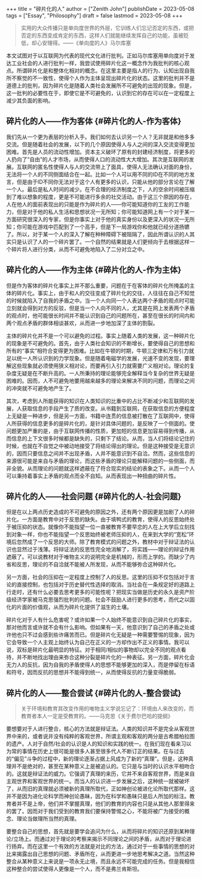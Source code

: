 +++
title = "碎片化的人"
author = ["Zenith John"]
publishDate = 2023-05-08
tags = ["Essay", "Philosophy"]
draft = false
lastmod = 2023-05-08
+++

> 实用的大众传播只是单向度世界的外层，它训练人们忘记否定的东西，或把否定的东西变成肯定的东西，这样人们就能继续发挥自己的功能，虽被贬低，却心安理得。——《单向度的人》马尔库塞

本文试图对于以互联网为代表的现代文化进行批判。正如马尔库塞用单向度对于发达工业社会的人进行批判一样，我尝试使用碎片化这一概念作为我批判的核心观点。所谓碎片化是和整体化相对的概念。在这里主要是指人的行为、认知出现自我所不察觉的不一致性，使得个人作为主体呈现出碎片化的状态。这里的批判并不是道德上的批判，因为碎片化是随着人类社会发展所不可避免的出现的现象。但是，这一批判的必要性在于，即使它是不可避免的，认识到它的存在可以在一定程度上减少其负面的影响。


## 碎片化的人——作为客体 {#碎片化的人-作为客体}

我们先从一个更为表层的分析入手。我们如何去认识另一个人？无非就是和他多多交流。但是随着社会的发展，以下的几个原因使得人与人之间的深入交流变得更加困难。首先是人员的流动性增加。资本主义破环了原有的封建经济制度，将更多的人扔向了“自由”的人才市场，从而使得人口的流动性大大增加。其次是互联网的发展。互联网的匿名性使得人与人的交流带上了面具，使得人无法确认对面的身份，无法将一个人的不同侧面结合在一起。比如一个人可以用不同的ID在不同的地方发言，但是由于ID不同你无法对于这个人有更多的认识，只能从他的部分言论在了解一个人。最后是私人时间的减少。在不合理的经济制度之下，人的空余时间被压缩到了难以想象的程度，更是不可能进行多余的社交活动。由于这三个原因的存在，人在他人的面前表现出的只能是作为碎片的人——你可能知道你的工友的工作能力，但是对于他的私人生活和思想状况一无所知；你可能知道网上有一个对于某一方面研究很深入的专家，但是你事实上对于他的真实身份以及更深入的状况一无所知；你可能在游戏中匹配到了一个高手，但是下一局游戏你和他就已经分道扬镳了。所以，对于某一个人的深入了解在种种障碍下被阻隔了，因此所谓认识的人其实只是认识了人的一个碎片罢了。一个自然的结果就是人们更倾向于去根据这样一个碎片将人进行分类，从而不可避免地陷入了二分对立之中。


## 碎片化的人——作为主体 {#碎片化的人-作为主体}

但是作为客体的碎片化事实上并不那么重要，问题在于在客体的碎片化所掩盖的主体的碎片化。事实上，由于和人的交往变成了碎片化的交往，人往往在自己不知觉的时候就陷入了自我的矛盾之中。当一个人向同一个人表达两个矛盾的观点时可能立刻就会得到对方的反驳，但是当一个人向不同的人，尤其是在网上发表两个矛盾的观点时，他可能很长时间并不能认识到自己的问题所在，甚至在很长的时间内和两个观点矛盾的群体相谈甚欢，从而进一步地加深了主体的割裂。

主体的碎片化并不是一个可以避免的过程。事实上随着人类的发展，这一种碎片化的现象是不可避免的。首先，由于人类社会知识的不断增长，要使得自己的思想和所有的“事实”相符合变得更为困难。比如在牛顿的时期，牛顿三定律和万有引力就足以统一人所认识到的力学现象。但是随着电磁学的发展，光速不变的发现，要理解这些现象就必须使用狭义相对论，而要再引入引力就需要广义相对论。理论的复杂度无疑是在不断升高的。一人所秉持的理论能够完全解释当今复杂的世界无疑是困难的。因而，人不可避免地要用越来越多的理论来解决不同的问题，而理论之间的冲突就不可避免地产生了。

其次，考虑到人所能获得的知识在人类知识的比重中的占比不断减少和互联网的发展，人获取信息的手段产生了质的改变。从书籍到互联网，在获取信息的方便程度上无疑是一种进步，但是另一方面，书籍中连贯的信息被打散在了互联网中，使得人所获得的信息更多的是碎片化的，是针对具体问题的，是反映了一个侧面的。使问题更加严重的是，由于互联网传播的性质，更加短的信息更加容易得到传播，从而信息的上下文很多时候都是缺失的，只剩下了结论。从而，当人们将结论记住的时候，也就在不自觉之中被动地接受了将结论得出的理论。但是这种接受是无意识的，因而只要信息之间并不出现矛盾，人并不能意识到不自洽。然而，这些信息的来源很可能是来自与矛盾的理论，而这些矛盾的理论只能解释问题的一些侧面，而非全貌。从而理论的问题就这样遮蔽在了符合现实的结论的表象之下。从而一个人可以秉持着事实上矛盾的观点而全不自知。从而表现出一种扭曲的碎片性。


## 碎片化的人——社会问题 {#碎片化的人-社会问题}

但是在以上两点历史造成的不可避免的原因之外，还有两个原因更是加剧了人的碎片化。一方面是教育中对于反思的缺失。由于填鸭式的教育，使得人的反思始终处于被压抑的状态。就像你不能指望一位一直被教育不要早恋的人在上大学后立刻找到对象一样，你也不能指望一个反思始终被老师压抑的人，在来到大学的“宽松”环境后忽然成了一个反思的大师。除了教育模式的问题之外，教材中对于辩证法的认识也显然过于浅薄。将辩证法的反思性完全地消解了，将实践——理论的辩证作用遮蔽了。可以说教材对于唯物主义的说明完全是机械的，形而上学的。而缺少了内省和反思，理论的不自洽就不能被人所发现，从而不能够弥合这种碎片化。

另一方面，社会的压抑在一定程度上控制了人的反思。这里的压抑不仅包括对于言论的直接控制，也包括对于历史替代性选择的取消。当社会在一条规定好的道路上行走时，还有什么必要去思考更多的可能性呢？把现实当做是历史的永久是资产阶级经济学家被马克思强烈批判的问题。社会不鼓励人进行更多的思考，而代之以固化的片面的价值观，从而为碎片化提供了滋生的土壤。

碎片化对于人有什么危害呢？或许如果一个人始终不能意识到自己碎片化的事实，那对他而言或许就不会有什么影响。但如果有一天，他意识到了自己的矛盾之处或许他也只不过会感到些许痛苦而已。但是碎片化无疑是一种需要警惕的现象，因为它会导致一个人主观上始终认为自己在正义的一方却作出不正义的事情。我可以说，双标是碎片化最明显的特征。对于相同/相似的事物却以完全不同的观点看待，并不断地找出理由来弥合这种分裂是碎片化的一种表征。另一方面，碎片化会无力人的反抗，因为自我的矛盾使得人的思想不能够更加的深入，而是停留在标语和符号，因而反抗的思想并不能得到统一，从而使得反抗的力量变得脆弱。


## 碎片化的人——整合尝试 {#碎片化的人-整合尝试}

> 关于环境和教育其改变作用的唯物主义学说忘记了：环境由人来改变的，而教育者本人一定是受教育的。——马克思《关于费尔巴哈的提纲》

要想要对于人进行整合，核心的方法就是辩证法。人类的知识并不是完全从客观世界中来的，或者说并没有纯粹的客观世界，所谓主观和客观的两分是古希腊柏拉图的遗产。人对于自然/社会的认识是人的知识和实践的统一。在我们现在看来习以为常的事情在历史上很可能是很多人甚至很多代人不断订正的结果。在与过去的“偏见”斗争的过程中，新的理论逐渐占据上风成为了新的“真理”。但是，这种真理并不是绝对的，甚至在某种意义上是被追认的。它只是与当时的认识水平相吻合的。这就是辩证法的威力。它强调了真理的来历，它并不来自客观世界，而是来自主观世界和客观世界的统一。而当人的认识进一步发展之后，这种统一就被破坏了，从而旧的真理就必须被新的真理所取代，正如神创论被进化论所取代那样。这并不是因为进化论科学而神创论愚昧，因为在科学和愚昧只是后人所加的标注。教育者并不是上帝，他们并不掌握真理，他们的教育的内容也只是从其他人那里得来的罢了。因而对于我们受到的教育我们要保持警惕之心，不能将被广为接受的概念、理论当做理所当然的真理。

要整合自己的思想，首先就是要学会追问为什么，从而将碎片的知识还原到某种理论/立场上。而通过对于理论的考察来揭示不同理论之间的矛盾，从而对于理论进行扬弃。而在这里一个有效的方法就是对比的方法，通过对于一些事情的思想的对比来揭露出自己思想的问题、矛盾所在，从而更进一步地思考解决之道。当然这种整合从某种意义上来说是一项永无止境，而且永远不可能完成的任务。但是我相信这种整合的尝试使得人更像是一个人，而不是弗兰肯斯坦。
